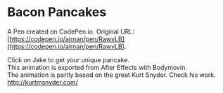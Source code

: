 # Bacon Pancakes

A Pen created on CodePen.io. Original URL: [https://codepen.io/airnan/pen/RawvLB](https://codepen.io/airnan/pen/RawvLB).

Click on Jake to get your unique pancake.  
This animation is exported from After Effects with Bodymovin.  
The animation is partly based on the great Kurt Snyder. Check his work.  
http://kurtmsnyder.com/